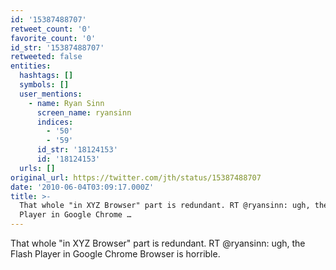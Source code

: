 ```yaml
---
id: '15387488707'
retweet_count: '0'
favorite_count: '0'
id_str: '15387488707'
retweeted: false
entities:
  hashtags: []
  symbols: []
  user_mentions:
    - name: Ryan Sinn
      screen_name: ryansinn
      indices:
        - '50'
        - '59'
      id_str: '18124153'
      id: '18124153'
  urls: []
original_url: https://twitter.com/jth/status/15387488707
date: '2010-06-04T03:09:17.000Z'
title: >-
  That whole "in XYZ Browser" part is redundant. RT @ryansinn: ugh, the Flash
  Player in Google Chrome …
---
```


That whole "in XYZ Browser" part is redundant. RT @ryansinn: ugh, the Flash Player in Google Chrome Browser is horrible.